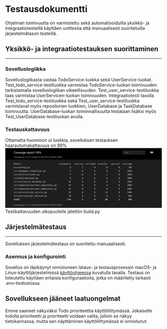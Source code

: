 # **Testausdokumentti**
Ohjelman toimivuutta on varmistettu sekä automatisoiduilla yksikkö- ja integraatiotesteillä käyttäen unittestia että manuaalisesti suoritetuilla järjestelmätason testeillä.

## Yksikkö- ja integraatiotestauksen suorittaminen
***
### **Sovelluslogiikka**
Sovelluslogiikasta vastaa TodoService-luokka sekä UserService-luokat. Test_todo_service-testiluokka varmistaa TodoService-luokan toimivuuden tarkistamalla sovelluslogiikan oikeellisuuden. Test_user_service-testiluokka taas varmistaa UserServicen-luokan toimivuuden. Integraatiotesti tasolla Test_todo_service-testiluokka sekä Test_user_service-testiluokka varmistavat myös repositorien luokkien, UserDatabase ja TaskDatabase toimivuutta.
UserDatabase-luokan toiminnallisuutta testataan lisäksi myös Test_UserDatabase-testiluokan avulla.

### **Testauskattavuus**
Ottamatta huomioon ui luokkia, sovelluksen testauksen haarautumakattavuus on 99%
![Kuva](./Kuvat/Testikattavuus.png)
Testikattavuuden ulkopuolelle jätettiin build.py

## Järjestelmätestaus
***
Sovelluksen järjestelmätestaus on suoritettu manuaalisesti.
### **Asennus ja konfigurointi**

Sovellus on läpikäynyt onnistuneen lataus- ja testausprosessin macOS- ja Linux-käyttöjärjestelmissä [käyttöohjeessa](./Käyttöohje.md) kuvatulla tavalla. Testaus on toteutettu käyttäen erilaisia konfiguraatioita, jotka on määritelty tarkasti .env-tiedostossa.

## Sovellukseen jääneet laatuongelmat
Emme saaneet näkyväksi Todo prioriteettia käyttöliittymässä. Jokaiselle todolla prioriteetti ja prioriteetti voidaan valita, jolloin se näkyy tietokannassa, mutta sen näyttäminen käyttöliittymässä ei onnistunut.